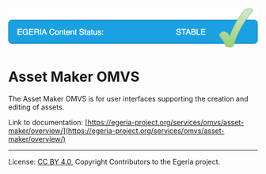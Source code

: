 <!-- SPDX-License-Identifier: CC-BY-4.0 -->
<!-- Copyright Contributors to the Egeria project. -->

![Stable](../../../images/egeria-content-status-released.png#pagewidth)

# Asset Maker OMVS 

The Asset Maker OMVS is for user interfaces supporting the creation and editing of assets.

Link to documentation: [https://egeria-project.org/services/omvs/asset-maker/overview/](https://egeria-project.org/services/omvs/asset-maker/overview/)

----
License: [CC BY 4.0](https://creativecommons.org/licenses/by/4.0/),
Copyright Contributors to the Egeria project.